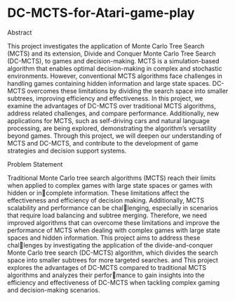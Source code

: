 # DC-MCTS-for-Atari-game-play

Abstract

This project investigates the application of Monte Carlo Tree Search
(MCTS) and its extension, Divide and Conquer Monte Carlo Tree Search
(DC-MCTS), to games and decision-making. MCTS is a simulation-based
algorithm that enables optimal decision-making in complex and stochastic
environments. However, conventional MCTS algorithms face challenges
in handling games containing hidden information and large state spaces.
DC-MCTS overcomes these limitations by dividing the search space into
smaller subtrees, improving efficiency and effectiveness. In this project, we
examine the advantages of DC-MCTS over traditional MCTS algorithms,
address related challenges, and compare performance. Additionally, new
applications for MCTS, such as self-driving cars and natural language
processing, are being explored, demonstrating the algorithm’s versatility
beyond games. Through this project, we will deepen our understanding
of MCTS and DC-MCTS, and contribute to the development of game
strategies and decision support systems.


Problem Statement

Traditional Monte Carlo tree search algorithms (MCTS) reach their limits when
applied to complex games with large state spaces or games with hidden or incomplete information. These limitations affect the effectiveness and efficiency of
decision making. Additionally, MCTS scalability and performance can be challenging, especially in scenarios that require load balancing and subtree merging.
Therefore, we need improved algorithms that can overcome these limitations and
improve the performance of MCTS when dealing with complex games with large
state spaces and hidden information. This project aims to address these challenges by investigating the application of the divide-and-conquer Monte Carlo
tree search (DC-MCTS) algorithm, which divides the search space into smaller
subtrees for more targeted searches. and This project explores the advantages of
DC-MCTS compared to traditional MCTS algorithms and analyzes their performance to gain insights into the efficiency and effectiveness of DC-MCTS when
tackling complex gaming and decision-making scenarios.

